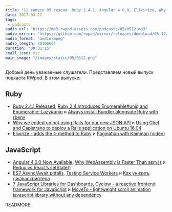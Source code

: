 ```yaml
---
title: "12 выпуск 05 сезона. Ruby 2.4.1, Angular 4.0.0, Elixirize, Why WebAssembly is Faster Than asm.js, Cyclow, MoveTo и прочее"
date: 2017-03-27
tags:
 - podcasts
audio_url: "https://mp3.rwpod-assets.com/podcasts/05/0512.mp3"
audio_mirror: "https://github.com/rwpod/mirror/releases/download/05.12/0512.mp3"
audio_format: "audio/mpeg"
audio_length: 30106607
duration: "00:31:15"
small_icon: mic
main_image: "/images/static/05/0512.png"
---
```


Добрый день уважаемые слушатели. Представляем новый выпуск подкаста RWpod. В этом выпуске:

## Ruby

 - [Ruby 2.4.1 Released](https://www.ruby-lang.org/en/news/2017/03/22/ruby-2-4-1-released/), [Ruby 2.4 introduces Enumerable#uniq and Enumerable::Lazy#uniq](http://blog.bigbinary.com/2017/03/21/enumerable-uniq-and-enumerable-lazy-uniq-part-of-ruby-2-4.html) и [Always install Bundler alongside Ruby with rbenv](https://philna.sh/blog/2017/03/22/always-install-bundler-alongside-ruby-with-rbenv/)
 - [Why we ended up not using Rails for our new JSON API](https://blog.dnsimple.com/2017/03/why-we-ended-up-not-using-rails-for-our-new-json-api/) и [Using Chef and Capistrano to deploy a Rails application on Ubuntu 16.04](https://medium.com/@kirill_shevch/using-chef-and-capistrano-to-deploy-rails-application-on-ubuntu-16-04-fae1dfe0dd12)
 - [Elixirize - adds the ᐅ method to Ruby](https://github.com/danielpclark/elixirize) и [Pagination with Kaminari (video)](https://www.driftingruby.com/episodes/pagination-with-kaminari)

## JavaScript

 - [Angular 4.0.0 Now Available](http://angularjs.blogspot.com/2017/03/angular-400-now-available.html), [Why WebAssembly is Faster Than asm.js](https://hacks.mozilla.org/2017/03/why-webassembly-is-faster-than-asm-js/) и [Redux vs React’s setState()](https://iamakulov.com/notes/all/redux-vs-react-setstate/)
 - [ES7 Async/Await pitfalls](https://medium.com/@matansokolovsky/es7-async-await-pitfalls-d24331388a70), [Testing Service Workers](https://medium.com/dev-channel/testing-service-workers-318d7b016b19) и [Как унизить джаваскриптера](https://medium.com/@vkozulya/как-унизить-джаваскриптера-e0aa256a8905)
 - [7 JavaScript Libraries for Dashboards](https://techshard.com/2017/03/19/7-javascript-libraries-for-dashboards/), [Cyclow - a reactive frontend framework for JavaScript](http://cyclow.js.org/) и [MoveTo - lightweight scroll animation javascript library without any dependency](https://github.com/hsnaydd/moveTo)

READMORE
